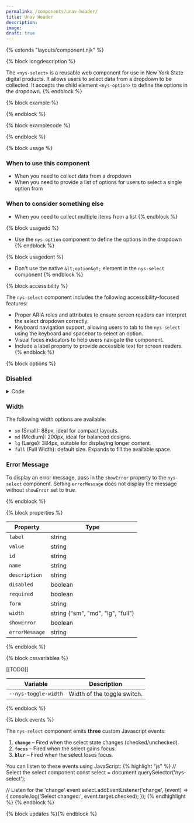 ```yaml
---
permalink: /components/unav-header/
title: Unav Header
description: 
image: 
draft: true
---
```


{% extends "layouts/component.njk" %}

{% block longdescription %}

The <code class="language-js">&lt;nys-select&gt;</code> is a reusable web component for use in New York State digital products. It allows users to select data from a dropdown to be collected. It accepts the child element <code class="language-js">&lt;nys-option&gt;</code> to define the options in the dropdown.
{% endblock %}

{% block example %}

<nys-select label="Select your favorite borough" id="borough">
  <nys-option value="bronx" label="The Bronx"></nys-option>
  <nys-option value="brooklyn" label="Brooklyn"></nys-option>
  <nys-option value="manhattan" label="Manhattan"></nys-option>
  <nys-option value="staten_island" label="Staten Island"></nys-option>
  <nys-option value="queens" label="Queens"></nys-option>      
</nys-select>
{% endblock %}

{% block examplecode %}

<nys-select label="Select your favorite borough" id="borough">
  <nys-option value="bronx" label="The Bronx"></nys-option>
  <nys-option value="brooklyn" label="Brooklyn"></nys-option>
  <nys-option value="manhattan" label="Manhattan"></nys-option>
  <nys-option value="staten_island" label="Staten Island"></nys-option>
  <nys-option value="queens" label="Queens"></nys-option>      
</nys-select>
{% endblock %}

{% block usage %}

### When to use this component
  - When you need to collect data from a dropdown
  - When you need to provide a list of options for users to select a single option from
### When to consider something else
  - When you need to collect multiple items from a list
{% endblock %}

{% block usagedo %}

  - Use the `nys-option` component to define the options in the dropdown
{% endblock %}

{% block usagedont %}

  - Don't use the native `&lt;option&gt;` element in the `nys-select` component
{% endblock %}

{% block accessibility %}

The <code class="language-js">nys-select</code> component includes the following accessibility-focused features:

  - Proper ARIA roles and attributes to ensure screen readers can interpret the select dropdown correctly.
  - Keyboard navigation support, allowing users to tab to the `nys-select` using the keyboard and spacebar to select an option.
  - Visual focus indicators to help users navigate the component.
  - Include a label property to provide accessible text for screen readers.
{% endblock %}

{% block options %}

### Disabled

<nys-select label="Select your favorite borough" disabled>
  <nys-option value="bronx" label="The Bronx"></nys-option>
  <nys-option value="brooklyn" label="Brooklyn"></nys-option>
  <nys-option value="manhattan" label="Manhattan"></nys-option>
  <nys-option value="staten_island" label="Staten Island"></nys-option>
  <nys-option value="queens" label="Queens"></nys-option>  
</nys-select>

<details>
  <summary>Code</summary>
  {% highlight "html" %}
<nys-select label="Select your favorite borough" disabled>
  <nys-option value="bronx" label="The Bronx"></nys-option>
  <nys-option value="brooklyn" label="Brooklyn"></nys-option>
  <nys-option value="manhattan" label="Manhattan"></nys-option>
  <nys-option value="staten_island" label="Staten Island"></nys-option>
  <nys-option value="queens" label="Queens"></nys-option>  
</nys-select>
{% endhighlight %}

</details>

### Width
The following width options are available:

  - `sm` (Small): 88px, ideal for compact layouts.
  - `md` (Medium): 200px, ideal for balanced designs.
  - `lg` (Large): 384px, suitable for displaying longer content.
  - `full` (Full Width): default size. Expands to fill the available space.

<nys-select label="Select your favorite width" description="Valid widths are sm, md, lg, and full" width="sm">
  <nys-option value="sm" label="sm"></nys-option>
  <nys-option value="md" label="md"></nys-option>
  <nys-option value="lg" label="lg"></nys-option>
  <nys-option value="full" label="full"></nys-option>
</nys-select>

### Error Message
To display an error message, pass in the `showError` property to the `nys-select` component. Setting `errorMessage` does not display the message without `showError` set to true.

<nys-select label="Select your favorite borough" errorMessage="You did not select a borough" showError>
  <nys-option value="bronx" label="The Bronx"></nys-option>
  <nys-option value="brooklyn" label="Brooklyn"></nys-option>
  <nys-option value="manhattan" label="Manhattan"></nys-option>
  <nys-option value="staten_island" label="Staten Island"></nys-option>
  <nys-option value="queens" label="Queens"></nys-option>  
</nys-select>

{% endblock %}

{% block properties %}

<table>
  <thead>
    <tr>
      <th>Property</th>
      <th>Type</th>
    </tr>
  </thead>
  <tbody>
    <tr>
      <td><code>label</code></td>
      <td>string</td>
    </tr>
    <tr>
      <td><code>value</code></td>
      <td>string</td>
    </tr>
    <tr>
      <td><code>id</code></td>
      <td>string</td>
    </tr>
    <tr>
      <td><code>name</code></td>
      <td>string</td>
    </tr>
    <tr>
      <td><code>description</code></td>
      <td>string</td>
    </tr>
    <tr>
      <td><code>disabled</code></td>
      <td>boolean</td>
    </tr>
    <tr>
      <td><code>required</code></td>
      <td>boolean</td>
    </tr>
    <tr>
      <td><code>form</code></td>
      <td>string</td>
    </tr>
    <tr>
      <td><code>width</code></td>
      <td>string ("sm", "md", "lg", "full")</td>
    </tr>
    <tr>
      <td><code>showError</code></td>
      <td>boolean</td>
    </tr>
    <tr>
      <td><code>errorMessage</code></td>
      <td>string</td>
    </tr>
  </tbody>
</table>

{% endblock %}

{% block cssvariables %}

[[TODO]]
<table>
  <thead>
    <tr>
      <th>Variable</th>
      <th>Description</th>
    </tr>
  </thead>
  <tbody>
    <tr>
      <td><code>--nys-toggle-width</code></td>
      <td>Width of the toggle switch.</td>
    </tr>
  </tbody>
  </table>

{% endblock %}

{% block events %}

<p>The <code class="language-js">nys-select</code> component emits <strong>three</strong> custom Javascript events:</p>
<ol>
<li><strong><code>change</code></strong> – Fired when the select state changes (checked/unchecked).</li>
<li><strong><code>focus</code></strong> – Fired when the select gains focus.</li>
<li><strong><code>blur</code></strong> – Fired when the select loses focus.</li>
</ol>

You can listen to these events using JavaScript:
{% highlight "js" %}
// Select the select component
  const select = document.querySelector('nys-select');

  // Listen for the 'change' event
  select.addEventListener('change', (event) => {
    console.log('Select changed:', event.target.checked);
  });
{% endhighlight %}
{% endblock %}

{% block updates %}{% endblock %}
